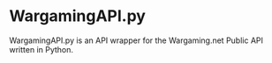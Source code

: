 # WargamingAPI.py

WargamingAPI.py is an API wrapper for the Wargaming.net Public API written in Python.